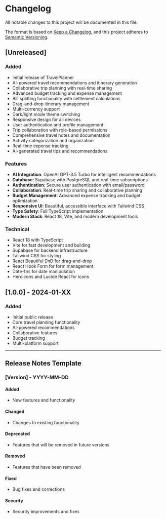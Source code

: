 # Changelog

All notable changes to this project will be documented in this file.

The format is based on [Keep a Changelog](https://keepachangelog.com/en/1.0.0/),
and this project adheres to [Semantic Versioning](https://semver.org/spec/v2.0.0.html).

## [Unreleased]

### Added
- Initial release of TravelPlanner
- AI-powered travel recommendations and itinerary generation
- Collaborative trip planning with real-time sharing
- Advanced budget tracking and expense management
- Bill splitting functionality with settlement calculations
- Drag-and-drop itinerary management
- Multi-currency support
- Dark/light mode theme switching
- Responsive design for all devices
- User authentication and profile management
- Trip collaboration with role-based permissions
- Comprehensive travel notes and documentation
- Activity categorization and organization
- Real-time expense tracking
- AI-generated travel tips and recommendations

### Features
- **AI Integration**: OpenAI GPT-3.5 Turbo for intelligent recommendations
- **Database**: Supabase with PostgreSQL and real-time subscriptions
- **Authentication**: Secure user authentication with email/password
- **Collaboration**: Real-time trip sharing and collaborative planning
- **Budget Management**: Advanced expense tracking and budget optimization
- **Responsive UI**: Beautiful, accessible interface with Tailwind CSS
- **Type Safety**: Full TypeScript implementation
- **Modern Stack**: React 18, Vite, and modern development tools

### Technical
- React 18 with TypeScript
- Vite for fast development and building
- Supabase for backend infrastructure
- Tailwind CSS for styling
- React Beautiful DnD for drag-and-drop
- React Hook Form for form management
- Date-fns for date manipulation
- Heroicons and Lucide React for icons

## [1.0.0] - 2024-01-XX

### Added
- Initial public release
- Core travel planning functionality
- AI-powered recommendations
- Collaborative features
- Budget tracking
- Multi-platform support

---

## Release Notes Template

### [Version] - YYYY-MM-DD

#### Added
- New features and functionality

#### Changed
- Changes to existing functionality

#### Deprecated
- Features that will be removed in future versions

#### Removed
- Features that have been removed

#### Fixed
- Bug fixes and corrections

#### Security
- Security improvements and fixes